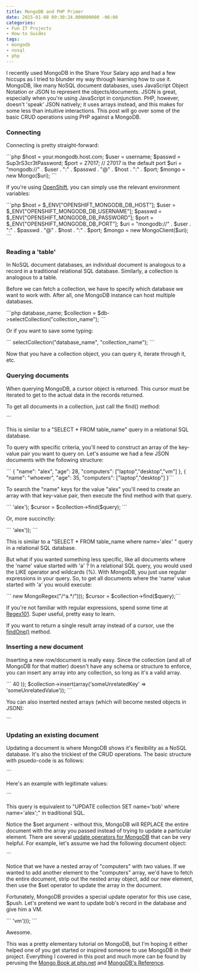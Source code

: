```yaml
---
title: MongoDB and PHP Primer
date: 2015-01-08 09:30:24.000000000 -06:00
categories:
- Fun IT Projects
- How-to Guides
tags:
- mongodb
- nosql
- php
---
```

<p>I recently used MongoDB in the Share Your Salary app and had a few hiccups as I tried to blunder my way through learning how to use it. MongoDB, like many NoSQL document databases, uses JavaScript Object Notation or JSON to represent the objects/documents. JSON is great, especially when you're using JavaScript in conjunction. PHP, however, doesn't 'speak' JSON natively; it uses arrays instead, and this makes for some less than intuitive interactions. This post will go over some of the basic CRUD operations using PHP against a MongoDB.</p>
<h3>Connecting</h3>
<p>Connecting is pretty straight-forward:</p>
```php
$host = your.mongodb.host.com;
$user = username;
$passwd = Sup3rS3cr3tPassword;
$port = 27017; // 27017 is the default port
$uri = "mongodb://" . $user . ":" . $passwd . "@" . $host . ":" . $port;
$mongo = new Mongo($uri);
```
<p>If you're using <a title="Introduction to OpenShift" href="http://alexdglover.com/introduction-to-openshift/" target="_blank">OpenShift</a>, you can simply use the relevant environment variables:</p>
```php
$host = $_ENV["OPENSHIFT_MONGODB_DB_HOST"];
$user = $_ENV["OPENSHIFT_MONGODB_DB_USERNAME"];
$passwd = $_ENV["OPENSHIFT_MONGODB_DB_PASSWORD"];
$port = $_ENV["OPENSHIFT_MONGODB_DB_PORT"];
$uri = "mongodb://" . $user . ":" . $passwd . "@" . $host . ":" . $port;
$mongo = new MongoClient($uri);
```

<h3>Reading a 'table'</h3>
<p>In NoSQL document databases, an individual document is analogous to a record in a traditional relational SQL database. Similarly, a collection is analogous to a table.</p>
<p>Before we can fetch a collection, we have to specify which database we want to work with. After all, one MongoDB instance can host multiple databases.</p>
```php
database_name;
$collection = $db->selectCollection("collection_name");
```
<p>Or if you want to save some typing:</p>
```
selectCollection("database_name", "collection_name");
```
<p>Now that you have a collection object, you can query it, iterate through it, etc.</p>
<h3>Querying documents</h3>
<p>When querying MongoDB, a cursor object is returned. This cursor must be iterated to get to the actual data in the records returned.</p>
<p>To get all documents in a collection, just call the find() method:</p>
```
<p>This is similar to a "SELECT * FROM table_name" query in a relational SQL database.</p>
<p>To query with specific criteria, you'll need to construct an array of the key-value pair you want to query on. Let's assume we had a few JSON documents with the following structure:</p>
```
{ "name": "alex", "age": 28, "computers": ["laptop","desktop","vm"] },
{ "name": "whoever", "age": 35, "computers": ["laptop","desktop"] }```
<p>To search the "name" keys for the value "alex" you'll need to create an array with that key-value pair, then execute the find method with that query.</p>
``` 'alex');
$cursor = $collection->find($query);
```
<p>Or, more succinctly:</p>
``` 'alex'));
```
<p>This is similar to a "SELECT * FROM table_name where name='alex' " query in a relational SQL database.</p>
<p>But what if you wanted something less specific, like all documents where the 'name' value started with 'a' ? In a relational SQL query, you would used the LIKE operator and wildcards (%). With MongoDB, you just use regular expressions in your query. So, to get all documents where the 'name' value started with 'a' you would execute:</p>
``` new MongoRegex("/^a.*/")));
$cursor = $collection->find($query);```
<p>If you're not familiar with regular expressions, spend some time at <a href="https://regex101.com/">Regex101</a>. Super useful, pretty easy to learn.</p>
<p>If you want to return a single result array instead of a cursor, use the <a href="http://php.net/manual/en/mongocollection.findone.php">findOne()</a> method.</p>
<h3>Inserting a new document</h3>
<p>Inserting a new row/document is really easy. Since the collection (and all of MongoDB for that matter) doesn't have any schema or structure to enforce, you can insert any array into any collection, so long as it's a valid array.</p>
``` 40 ));
$collection->insert(array('someUnrelatedKey' => 'someUnrelatedValue'));
```
<p>You can also inserted nested arrays (which will become nested objects in JSON):</p>
```
<h3>Updating an existing document</h3>
<p>Updating a document is where MongoDB shows it's flexibility as a NoSQL database. It's also the trickiest of the CRUD operations. The basic structure with psuedo-code is as follows:</p>
```
<p>Here's an example with legitimate values:</p>
```
<p>This query is equivalent to "UPDATE collection SET name='bob' where name='alex';" in traditional SQL.</p>
<p>Notice the $set argument - without this, MongoDB will REPLACE the entire document with the array you passed instead of trying to update a particular element. There are several <a href="http://docs.mongodb.org/manual/reference/operator/update/">update operators for MongoDB</a> that can be very helpful. For example, let's assume we had the following document object:</p>
```
<p>Notice that we have a nested array of "computers" with two values. If we wanted to add another element to the "computers" array, we'd have to fetch the entire document, strip out the nested array object, add our new element, then use the $set operator to update the array in the document.</p>
<p>Fortunately, MongoDB provides a special update operator for this use case, $push. Let's pretend we want to update bob's record in the database and give him a VM.</p>
``` 'vm')));
```
<p>Awesome.</p>
<p>This was a pretty elementary tutorial on MongoDB, but I'm hoping it either helped one of you get started or inspired someone to use MongoDB in their project. Everything I covered in this post and much more can be found by perusing the <a href="http://php.net/manual/en/book.mongo.php" target="_blank">Mongo Book at php.net</a> and <a href="http://docs.mongodb.org/manual/reference/" target="_blank">MongoDB's Reference</a>.</p>
